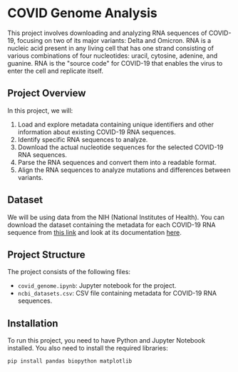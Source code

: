 # COVID Genome Analysis

This project involves downloading and analyzing RNA sequences of COVID-19, focusing on two of its major variants: Delta and Omicron. RNA is a nucleic acid present in any living cell that has one strand consisting of various combinations of four nucleotides: uracil, cytosine, adenine, and guanine. RNA is the "source code" for COVID-19 that enables the virus to enter the cell and replicate itself.

## Project Overview

In this project, we will:
1. Load and explore metadata containing unique identifiers and other information about existing COVID-19 RNA sequences.
2. Identify specific RNA sequences to analyze.
3. Download the actual nucleotide sequences for the selected COVID-19 RNA sequences.
4. Parse the RNA sequences and convert them into a readable format.
5. Align the RNA sequences to analyze mutations and differences between variants.

## Dataset

We will be using data from the NIH (National Institutes of Health). You can download the dataset containing the metadata for each COVID-19 RNA sequence from [this link](https://drive.google.com/file/d/1S2ZDjdRkY78kZxBtc9YNUh0mByTHXQ23/view) and look at its documentation [here](https://www.ncbi.nlm.nih.gov/datasets/docs/v1/data-packages/sars-cov-2-genome/).

## Project Structure

The project consists of the following files:
- `covid_genome.ipynb`: Jupyter notebook for the project.
- `ncbi_datasets.csv`: CSV file containing metadata for COVID-19 RNA sequences.

## Installation

To run this project, you need to have Python and Jupyter Notebook installed. You also need to install the required libraries:

```sh
pip install pandas biopython matplotlib

